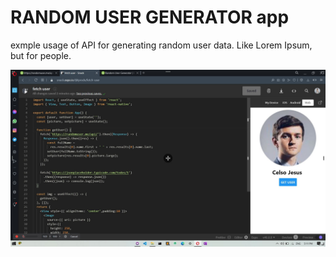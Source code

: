 # RANDOM USER GENERATOR app
 exmple usage of API for generating random user data. Like Lorem Ipsum, but for people.


![](fetchUser.JPG)